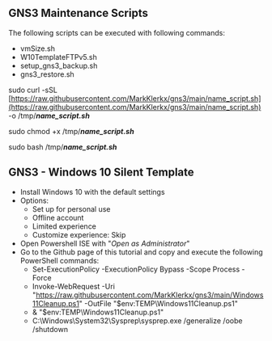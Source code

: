 ## GNS3 Maintenance Scripts

The following scripts can be executed with following commands:

-   vmSize.sh
-   W10TemplateFTPv5.sh
-   setup_gns3_backup.sh
-   gns3_restore.sh

sudo curl -sSL  [https://raw.githubusercontent.com/MarkKlerkx/gns3/main/name_script.sh](https://raw.githubusercontent.com/MarkKlerkx/gns3/main/name_script.sh)  -o /tmp/***name_script.sh*** 

sudo chmod +x /tmp/***name_script.sh*** 

sudo bash /tmp/***name_script.sh***

## GNS3 - Windows 10 Silent Template

 - Install Windows 10 with the default settings
 - Options:
	 - Set up for personal use
	 - Offline account
	 - Limited experience
	 - Customize experience: Skip
 - Open Powershell ISE with "*Open as Administrator*"
 - Go to the Github page of this tutorial and copy and execute the following PowerShell commands:
	 - Set-ExecutionPolicy -ExecutionPolicy Bypass -Scope Process -Force 
	 - Invoke-WebRequest -Uri "https://raw.githubusercontent.com/MarkKlerkx/gns3/main/Windows11Cleanup.ps1" -OutFile "$env:TEMP\Windows11Cleanup.ps1"
	 - & "$env:TEMP\Windows11Cleanup.ps1"
	- C:\Windows\System32\Sysprep\sysprep.exe /generalize /oobe /shutdown
